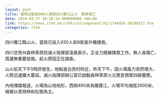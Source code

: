 ```yaml
---
layout: post
title: 當局出動逾900人撲救四川雅江山火　暫無傷亡
date: 2024-03-17 10:38:54.000000000 +08:00
link: https://news.rthk.hk/rthk/ch/component/k2/1744958-20240317.htm
categories: rthk
---
```


四川雅江縣山火，當局已投入930人和8架直升機撲救。

四川甘孜州森林草原防滅火指揮部淩晨表示，正全力開展撲救工作。無人員傷亡，周邊無重要設施。起火原因正在調查。

山火前天下午5時許發生，地點是白孜村附近，昨天下午，因火場風力突然增大，火勢迅速擴大蔓延。滅火指揮部辦公室已啟動森林草原火災應急預案四級響應。

內地傳媒報道，火場為山地地形，西側400米為雅礱江，火場平均海拔2600米，植被以青岡林和松樹為主。

